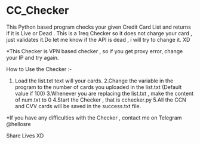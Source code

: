 # CC_Checker
This Python based program checks your given Credit Card List and returns if it is Live or Dead . This is a 1req Checker so it does not charge your card , just validates it.Do let me know if the API is dead , i will try to change it. XD

*This Checker is VPN based checker , so if you get proxy error, change your IP and try again.

How to Use the Checker :-

1. Load the list.txt text will your cards.
2.Change the variable in the program to the number of cards you uploaded in the list.txt (Default value if 100)
3.Whenever you are replacing the list.txt , make the content of num.txt to 0
4.Start the Checker , that is cchecker.py
5.All the CCN and CVV cards will be saved in the success.txt file.

*If you have any difficulties with the Checker , contact me on Telegram @hellosre

Share Lives XD
